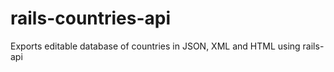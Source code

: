 rails-countries-api
===================

Exports editable database of countries in JSON, XML and HTML using rails-api
